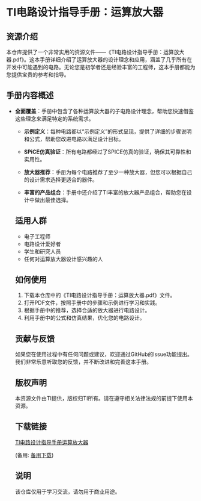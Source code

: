# TI电路设计指导手册：运算放大器

## 资源介绍

本仓库提供了一个非常实用的资源文件——《TI电路设计指导手册：运算放大器.pdf》。这本手册详细介绍了运算放大器的设计理念和应用，涵盖了几乎所有在开发中可能遇到的电路。无论您是初学者还是经验丰富的工程师，这本手册都能为您提供宝贵的参考和指导。

## 手册内容概述

- **全面覆盖**：手册中包含了各种运算放大器的子电路设计理念，帮助您快速借鉴这些理念来满足特定的系统需求。

  - **示例定义**：每种电路都以“示例定义”的形式呈现，提供了详细的步骤说明和公式，帮助您改进电路以满足设计目标。

  - **SPiCE仿真验证**：所有电路都经过了SPICE仿真的验证，确保其可靠性和实用性。

  - **放大器推荐**：手册为每个电路推荐了至少一种放大器，但您可以根据自己的设计需求选择更适合的器件。

  - **丰富的产品组合**：手册中还介绍了TI丰富的放大器产品组合，帮助您在设计中做出最佳选择。

  ## 适用人群

  - 电子工程师
  - 电路设计爱好者
  - 学生和研究人员
  - 任何对运算放大器设计感兴趣的人

  ## 如何使用

  1. 下载本仓库中的《TI电路设计指导手册：运算放大器.pdf》文件。
  2. 打开PDF文件，按照手册中的步骤和示例进行学习和实践。
  3. 根据手册中的推荐，选择合适的放大器进行电路设计。
  4. 利用手册中的公式和仿真结果，优化您的电路设计。

  ## 贡献与反馈

  如果您在使用过程中有任何问题或建议，欢迎通过GitHub的Issue功能提出。我们非常乐意听取您的反馈，并不断改进和完善这本手册。

  ## 版权声明

  本资源文件由TI提供，版权归TI所有。请在遵守相关法律法规的前提下使用本资源。

  ## 下载链接
  [TI电路设计指导手册运算放大器](https://pan.quark.cn/s/94afc0949709) 

  (备用: [备用下载](https://pan.baidu.com/s/1S73UwehbSaDnuKuQ6PnteA?pwd=1234))

  ## 说明

  该仓库仅用于学习交流，请勿用于商业用途。
